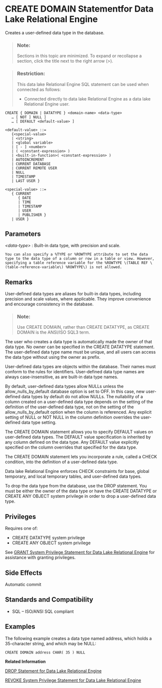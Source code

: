 <!-- loioa616d8e584f2101588c5f0f67774d346 -->

# CREATE DOMAIN Statementfor Data Lake Relational Engine

Creates a user-defined data type in the database.



> ### Note:  
> Sections in this topic are minimized. To expand or recollapse a section, click the title next to the right arrow \(*\>*\).



> ### Restriction:  
> This data lake Relational Engine SQL statement can be used when connected as follows:
> 
> -   Connected directly to data lake Relational Engine as a data lake Relational Engine user.



```
CREATE { DOMAIN | DATATYPE } <domain-name> <data-type>
   … [ NOT ] NULL ]
   … [ DEFAULT <default-value> ]
```

```
<default-value> ::=
   {<special-value> 
   | <string> 
   | <global variable> 
   | [ - ] <number> 
   | ( <constant-expression> ) 
   | <built-in-function>( <constant-expression> ) 
   | AUTOINCREMENT 
   | CURRENT DATABASE 
   | CURRENT REMOTE USER 
   | NULL 
   | TIMESTAMP 
   | LAST USER }
```

```
<special-value> ::=
   { CURRENT 
      { DATE 
      | TIME 
      | TIMESTAMP 
      | USER 
      | PUBLISHER } 
   | USER }
```



<a name="loioa616d8e584f2101588c5f0f67774d346__IQ_Parameters"/>

## Parameters

 *<data-type\>*
 :   Built-in data type, with precision and scale.

    You can also specify a %TYPE or %ROWTYPE attribute to set the data type to the data type of a column or row in a table or view. However, specifying a table reference variable for the %ROWTYPE \(TABLE REF \(table-reference-variable\) %ROWTYPE\) is not allowed.

 

<a name="loioa616d8e584f2101588c5f0f67774d346__IQ_Usage"/>

## Remarks

User-defined data types are aliases for built-in data types, including precision and scale values, where applicable. They improve convenience and encourage consistency in the database.

> ### Note:  
> Use CREATE DOMAIN, rather than CREATE DATATYPE, as CREATE DOMAIN is the ANSI/ISO SQL3 term.

The user who creates a data type is automatically made the owner of that data type. No owner can be specified in the CREATE DATATYPE statement. The user-defined data type name must be unique, and all users can access the data type without using the owner as prefix.

User-defined data types are objects within the database. Their names must conform to the rules for identifiers. User-defined data type names are always case-insensitive, as are built-in data type names.

By default, user-defined data types allow NULLs unless the allow\_nulls\_by\_default database option is set to OFF. In this case, new user-defined data types by default do not allow NULLs. The nullability of a column created on a user-defined data type depends on the setting of the definition of the user-defined data type, not on the setting of the allow\_nulls\_by\_default option when the column is referenced. Any explicit setting of NULL or NOT NULL in the column definition overrides the user-defined data type setting.

The CREATE DOMAIN statement allows you to specify DEFAULT values on user-defined data types. The DEFAULT value specification is inherited by any column defined on the data type. Any DEFAULT value explicitly specified on the column overrides that specified for the data type.

The CREATE DOMAIN statement lets you incorporate a rule, called a CHECK condition, into the definition of a user-defined data type.

Data lake Relational Engine enforces CHECK constraints for base, global temporary, and local temporary tables, and user-defined data types.

To drop the data type from the database, use the DROP statement. You must be either the owner of the data type or have the CREATE DATATYPE or CREATE ANY OBJECT system privilege in order to drop a user-defined data type.



<a name="loioa616d8e584f2101588c5f0f67774d346__IQ_Permissions"/>

## Privileges

Requires one of:

-   CREATE DATATYPE system privilege
-   CREATE ANY OBJECT system privilege

See [GRANT System Privilege Statement for Data Lake Relational Engine](grant-system-privilege-statement-for-data-lake-relational-engine-a3dfcb0.md) for assistance with granting privileges.



<a name="loioa616d8e584f2101588c5f0f67774d346__IQ_Side_Effects"/>

## Side Effects

Automatic commit



<a name="loioa616d8e584f2101588c5f0f67774d346__IQ_Standards"/>

## Standards and Compatibility

-   SQL – ISO/ANSI SQL compliant



<a name="loioa616d8e584f2101588c5f0f67774d346__IQ_Examples"/>

## Examples

The following example creates a data type named address, which holds a 35-character string, and which may be NULL:

```
CREATE DOMAIN address CHAR( 35 ) NULL
```

**Related Information**  


[DROP Statement for Data Lake Relational Engine](drop-statement-for-data-lake-relational-engine-a61c216.md "Removes objects from the database.")

[REVOKE System Privilege Statement for Data Lake Relational Engine](revoke-system-privilege-statement-for-data-lake-relational-engine-a3eadda.md "Removes specific system privileges from specific users and the right to administer the privilege.")

